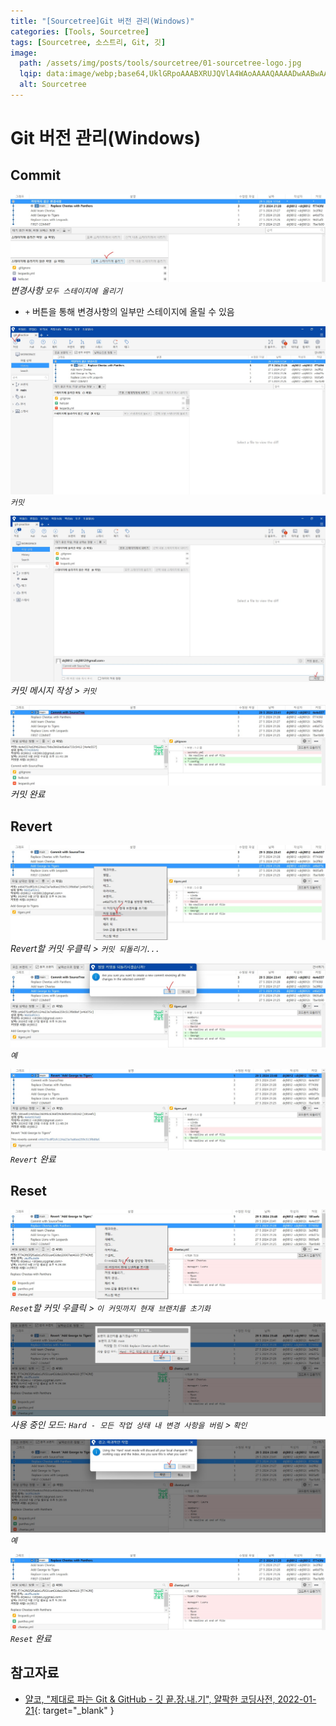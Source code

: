 ```yaml
---
title: "[Sourcetree]Git 버전 관리(Windows)"
categories: [Tools, Sourcetree]
tags: [Sourcetree, 소스트리, Git, 깃]
image:
  path: /assets/img/posts/tools/sourcetree/01-sourcetree-logo.jpg
  lqip: data:image/webp;base64,UklGRpoAAABXRUJQVlA4WAoAAAAQAAAADwAABwAAQUxQSDIAAAARL0AmbZurmr57yyIiqE8oiG0bejIYEQTgqiDA9vqnsUSI6H+oAERp2HZ65qP/VIAWAFZQOCBCAAAA8AEAnQEqEAAIAAVAfCWkAALp8sF8rgRgAP7o9FDvMCkMde9PK7euH5M1m6VWoDXf2FkP3BqV0ZYbO6NA/VFIAAAA
  alt: Sourcetree
---
```


# Git 버전 관리(Windows)

## Commit

![01-staging](/assets/img/posts/tools/sourcetree/git-version-controll-on-windows/01-staging.jpg)
*변경사항 `모두 스테이지에 올리기`*

- `+` 버튼을 통해 변경사항의 일부만 스테이지에 올릴 수 있음

![02-commit(1)](/assets/img/posts/tools/sourcetree/git-version-controll-on-windows/02-commit(1).jpg)
*`커밋`*

![03-commit(2)](/assets/img/posts/tools/sourcetree/git-version-controll-on-windows/03-commit(2).jpg)
*커밋 메시지 작성 > `커밋`*

![04-commit(3)](/assets/img/posts/tools/sourcetree/git-version-controll-on-windows/04-commit(3).jpg)
*커밋 완료*

## Revert

![05-revert(1)](/assets/img/posts/tools/sourcetree/git-version-controll-on-windows/05-revert(1).jpg)
*Revert할 커밋 우클릭 > `커밋 되돌리기...`*

![06-revert(2)](/assets/img/posts/tools/sourcetree/git-version-controll-on-windows/06-revert(2).jpg)
*`예`*

![07-revert(3)](/assets/img/posts/tools/sourcetree/git-version-controll-on-windows/07-revert(3).jpg)
*`Revert` 완료*

## Reset

![08-reset(1)](/assets/img/posts/tools/sourcetree/git-version-controll-on-windows/08-reset(1).jpg)
*`Reset`할 커밋 우클릭 > `이 커밋까지 현재 브랜치를 초기화`*

![09-reset(2)](/assets/img/posts/tools/sourcetree/git-version-controll-on-windows/09-reset(2).jpg)
*사용 중인 모드: `Hard - 모든 작업 상태 내 변경 사항을 버림` > `확인`*

![10-reset(3)](/assets/img/posts/tools/sourcetree/git-version-controll-on-windows/10-reset(3).jpg)
*`예`*

![11-reset(4)](/assets/img/posts/tools/sourcetree/git-version-controll-on-windows/11-reset(4).jpg)
*`Reset` 완료*

## 참고자료

- [얄코, "제대로 파는 Git & GitHub - 깃 끝.장.내.기", 얄팍한 코딩사전, 2022-01-21](https://www.youtube.com/watch?v=1I3hMwQU6GU){: target="_blank" }
